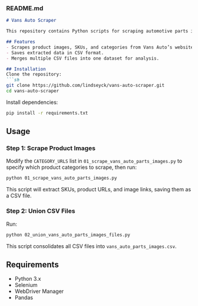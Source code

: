 ### README.md
```md
# Vans Auto Scraper

This repository contains Python scripts for scraping automotive parts images from Vans Auto’s website and consolidating the scraped data into a single CSV file.

## Features
- Scrapes product images, SKUs, and categories from Vans Auto’s website.
- Saves extracted data in CSV format.
- Merges multiple CSV files into one dataset for analysis.

## Installation
Clone the repository:
```sh
git clone https://github.com/lindseyck/vans-auto-scraper.git
cd vans-auto-scraper
```

Install dependencies:
```sh
pip install -r requirements.txt
```

## Usage
### Step 1: Scrape Product Images
Modify the `CATEGORY_URLS` list in `01_scrape_vans_auto_parts_images.py` to specify which product categories to scrape, then run:
```sh
python 01_scrape_vans_auto_parts_images.py
```
This script will extract SKUs, product URLs, and image links, saving them as a CSV file.

### Step 2: Union CSV Files
Run:
```sh
python 02_union_vans_auto_parts_images_files.py
```
This script consolidates all CSV files into `vans_auto_parts_images.csv`.

## Requirements
- Python 3.x
- Selenium
- WebDriver Manager
- Pandas

